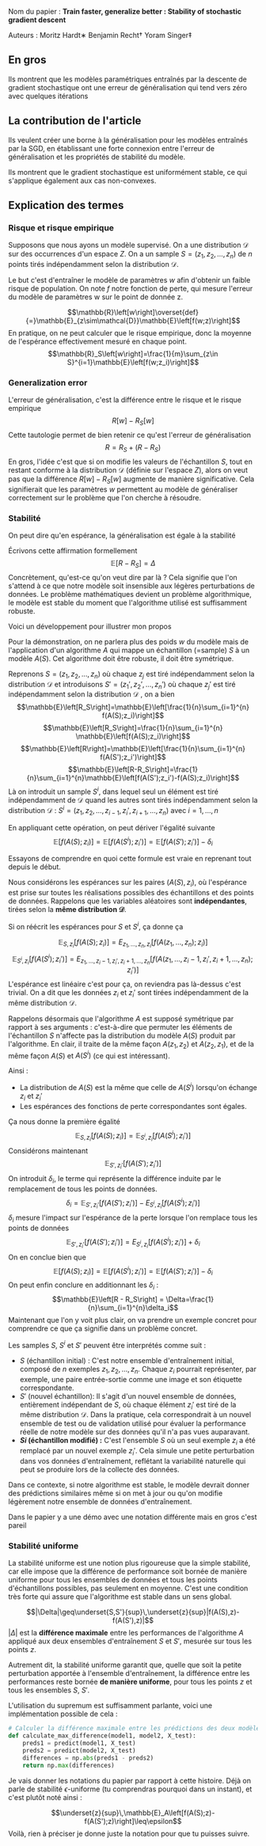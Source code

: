 
Nom du papier : **Train faster, generalize better : Stability of stochastic gradient descent**

Auteurs : Moritz Hardt∗ Benjamin Recht† Yoram Singer‡

## En gros

Ils montrent que les modèles paramétriques entraînés par la descente de gradient stochastique ont une erreur de généralisation qui tend vers zéro avec quelques itérations

## La contribution de l'article

Ils veulent créer une borne à la généralisation pour les modèles entraînés par la SGD, en établissant une forte connexion entre l'erreur de généralisation et les propriétés de stabilité du modèle.

Ils montrent que le gradient stochastique est uniformément stable, ce qui s'applique également aux cas non-convexes.

## Explication des termes

### Risque et risque empirique

Supposons que nous ayons un modèle supervisé. On a une distribution $\mathcal{D}$ sur des occurrences d'un espace $Z$. On a un sample $S = (z_1, z_2, \dots, z_n)$ de $n$ points tirés indépendamment selon la distribution $\mathcal{D}$.

Le but c'est d'entraîner le modèle de paramètres $w$ afin d'obtenir un faible risque de population. On note $f$ notre fonction de perte, qui mesure l'erreur du modèle de paramètres w sur le point de donnée z.

$$\mathbb{R}\left[w\right]\overset{def}{=}\mathbb{E}_{z\sim\mathcal{D}}\mathbb{E}\left[f(w;z)\right]$$
En pratique, on ne peut calculer que le risque empirique, donc la moyenne de l'espérance effectivement mesuré en chaque point.
$$\mathbb{R}_S\left[w\right]=\frac{1}{m}\sum_{z\in S}^{i=1}\mathbb{E}\left[f(w;z_i)\right]$$
### Generalization error

L'erreur de généralisation, c'est la différence entre le risque et le risque empirique
$$R\left[w\right] - R_S\left[w\right]$$
Cette tautologie permet de bien retenir ce qu'est l'erreur de généralisation
$$R = R_S+(R-R_S)$$
En gros, l'idée c'est que si on modifie les valeurs de l'échantillon $S$, tout en restant conforme à la distribution $\mathcal{D}$  (définie sur l'espace $Z$), alors on veut pas que la différence $R\left[w\right] - R_S\left[w\right]$ augmente de manière significative. Cela signifierait que les paramètres $w$ permettent au modèle de généraliser correctement sur le problème que l'on cherche à résoudre.
### Stabilité

On peut dire qu'en espérance, la généralisation est égale à la stabilité

Écrivons cette affirmation formellement
$$\mathbb{E}\left[R - R_S\right] = \Delta$$
Concrètement, qu'est-ce qu'on veut dire par là ? Cela signifie que l'on s'attend à ce que notre modèle soit insensible aux légères perturbations de données. Le problème mathématiques devient un problème algorithmique, le modèle est stable du moment que l'algorithme utilisé est suffisamment robuste.

Voici un développement pour illustrer mon propos

Pour la démonstration, on ne parlera plus des poids $w$ du modèle mais de l'application d'un algorithme $A$ qui mappe un échantillon (=sample) $S$ à un modèle $A(S)$. Cet algorithme doit être robuste, il doit être symétrique.

Reprenons $S = (z_1, z_2, \dots, z_n)$ où chaque $z_j$ est tiré indépendamment selon la distribution $\mathcal{D}$ et introduisons $S' = (z_1', z_2', \dots, z_n')$ où chaque $z_j'$ est tiré indépendamment selon la distribution $\mathcal{D}$ , on a bien
$$\mathbb{E}\left[R_S\right]=\mathbb{E}\left[\frac{1}{n}\sum_{i=1}^{n} f(A(S);z_i)\right]$$
$$\mathbb{E}\left[R_S\right]=\frac{1}{n}\sum_{i=1}^{n} \mathbb{E}\left[f(A(S);z_i)\right]$$
$$\mathbb{E}\left[R\right]=\mathbb{E}\left[\frac{1}{n}\sum_{i=1}^{n} f(A(S');z_i')\right]$$
$$\mathbb{E}\left[R-R_S\right]=\frac{1}{n}\sum_{i=1}^{n}\mathbb{E}\left[f(A(S');z_i')-f(A(S);z_i)\right]$$
Là on introduit un sample $S^i$, dans lequel seul un élément est tiré indépendamment de $\mathcal{D}$ quand les autres sont tirés indépendamment selon la distribution $\mathcal{D}$ : $S^i=(z_1, z_2, \dots, z_{i-1}, z_{i}', z_{i+1}, \dots, z_n)$ avec $i=1, \dots, n$

En appliquant cette opération, on peut dériver l'égalité suivante
$$\mathbb{E}\left[f(A(S);z_i)\right]=\mathbb{E}\left[f(A(S^i);z_i')\right]=\mathbb{E}\left[f(A(S');z_i')\right] - \delta_i$$

Essayons de comprendre en quoi cette formule est vraie en reprenant tout depuis le début.

Nous considérons les espérances sur les paires $(A(S),z_i)$, où l'espérance est prise sur toutes les réalisations possibles des échantillons et des points de données. Rappelons que les variables aléatoires sont **indépendantes**, tirées selon la **même distribution $\mathcal{D}$**.

Si on réécrit les espérances pour $S$ et $S^i$, ça donne ça

$$\mathbb{E}_{S,z_i}\left[f(A(S);z_i)\right]=E_{z_1,\dots,z_n,z_i}\left[f(A(z_1,\dots,z_n);z_i)\right]$$
$$\mathbb{E}_{S^i,z_i}\left[f(A(S^i);z_i')\right]=E_{z_1,\dots,z_i-1,z_i',z_i+1,\dots,z_n}\left[f(A(z_1,\dots,z_i-1,z_i',z_i+1,\dots,z_n);z_i')\right]$$
L'espérance est linéaire c'est pour ça, on reviendra pas là-dessus c'est trivial.
On a dit que les données $z_i$ et $z_{i}'$ sont tirées indépendamment de la même distribution $\mathcal{D}$.

Rappelons désormais que l'algorithme $A$ est supposé symétrique par rapport à ses arguments : c'est-à-dire que permuter les éléments de l'échantillon $S$ n'affecte pas la distribution du modèle $A(S)$ produit par l'algorithme.
En clair, il traite de la même façon $A(z_1,z_2)$ et $A(z_2,z_1)$, et de la même façon $A(S)$ et $A(S^i)$ (ce qui est intéressant).

Ainsi :
- La distribution de $A(S)$ est la même que celle de $A(S^i)$ lorsqu'on échange $z_i$ et $z_i'$
- Les espérances des fonctions de perte correspondantes sont égales.

Ça nous donne la première égalité
$$\mathbb{E}_{S,z_i}\left[f(A(S);z_i)\right]=\mathbb{E}_{S^i,z_i}\left[f(A(S^i);z_i')\right]$$
Considérons maintenant
$$\mathbb{E}_{S',z_i'}\left[f(A(S');z_i')\right]$$
On introduit $\delta_i$, le terme qui représente la différence induite par le remplacement de tous les points de données.
$$\delta_i=\mathbb{E}_{S',z_i'}\left[f(A(S');z_i')\right]-E_{S^i,z_i}\left[f(A(S^i);z_i')\right]$$
$\delta_i$ mesure l'impact sur l'espérance de la perte lorsque l'on remplace tous les points de données
$$\mathbb{E}_{S',z_i'}\left[f(A(S');z_i')\right]=E_{S^i,z_i}\left[f(A(S^i);z_i')\right]+\delta_i$$
On en conclue bien que 
$$\mathbb{E}\left[f(A(S);z_i)\right]=\mathbb{E}\left[f(A(S^i);z_i')\right]=\mathbb{E}\left[f(A(S');z_i')\right] - \delta_i$$
On peut enfin conclure en additionnant les $\delta_i$ :
$$\mathbb{E}\left[R - R_S\right] = \Delta=\frac{1}{n}\sum_{i=1}^{n}\delta_i$$
Maintenant que l'on y voit plus clair, on va prendre un exemple concret pour comprendre ce que ça signifie dans un problème concret.

Les samples $S$, $S^i$ et $S'$ peuvent être interprétés comme suit :
- $S$ (échantillon initial) : C'est notre ensemble d'entraînement initial, composé de $n$ exemples $z_1,z_2,\dots,z_n$. Chaque $z_i$ pourrait représenter, par exemple, une paire entrée-sortie comme une image et son étiquette correspondante.
- $S'$ (nouvel échantillon): Il s'agit d'un nouvel ensemble de données, entièrement indépendant de $S$, où chaque élément $z_i'$ est tiré de la même distribution $\mathcal{D}$. Dans la pratique, cela correspondrait à un nouvel ensemble de test ou de validation utilisé pour évaluer la performance réelle de notre modèle sur des données qu'il n'a pas vues auparavant.
- **$Si$ (échantillon modifié) :** C'est l'ensemble $S$ où un seul exemple $z_i$ a été remplacé par un nouvel exemple $z_i'$​. Cela simule une petite perturbation dans vos données d'entraînement, reflétant la variabilité naturelle qui peut se produire lors de la collecte des données.

Dans ce contexte, si notre algorithme est stable, le modèle devrait donner des prédictions similaires même si on met à jour ou qu'on modifie légèrement notre ensemble de données d'entraînement.

Dans le papier y a une démo avec une notation différente mais en gros c'est pareil
### Stabilité uniforme

La stabilité uniforme est une notion plus rigoureuse que la simple stabilité, car elle impose que la différence de performance soit bornée de manière uniforme pour tous les ensembles de données et tous les points d'échantillons possibles, pas seulement en moyenne. C'est une condition très forte qui assure que l'algorithme est stable dans un sens global.

$$|\Delta|\geq\underset{S,S'}{sup}\,\underset{z}{sup}|f(A(S),z)-f(A(S'),z)|$$
$|\Delta|$ est la **différence maximale** entre les performances de l'algorithme $A$ appliqué aux deux ensembles d'entraînement $S$ et $S'$, mesurée sur tous les points $z$.

Autrement dit, la stabilité uniforme garantit que, quelle que soit la petite perturbation apportée à l'ensemble d'entraînement, la différence entre les performances reste bornée **de manière uniforme**, pour tous les points $z$ et tous les ensembles $S$, $S'$.

L'utilisation du supremum est suffisamment parlante, voici une implémentation possible de cela :

```python
# Calculer la différence maximale entre les prédictions des deux modèles (S et S') 
def calculate_max_difference(model1, model2, X_test):
	preds1 = predict(model1, X_test)
	preds2 = predict(model2, X_test)
	differences = np.abs(preds1 - preds2)
	return np.max(differences)
```

Je vais donner les notations du papier par rapport à cette histoire. Déjà on parle de stabilité $\epsilon$-uniforme (tu comprendras pourquoi dans un instant), et c'est plutôt noté ainsi :

$$\underset{z}{sup}\,\mathbb{E}_A\left[f(A(S);z)-f(A(S');z)\right]\leq\epsilon$$
Voilà, rien à préciser je donne juste la notation pour que tu puisses suivre.

